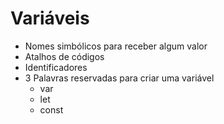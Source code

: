 # Variáveis

* Nomes simbólicos para receber algum valor
* Atalhos de códigos
* Identificadores
* 3 Palavras reservadas para criar uma variável
    * var
    * let 
    * const